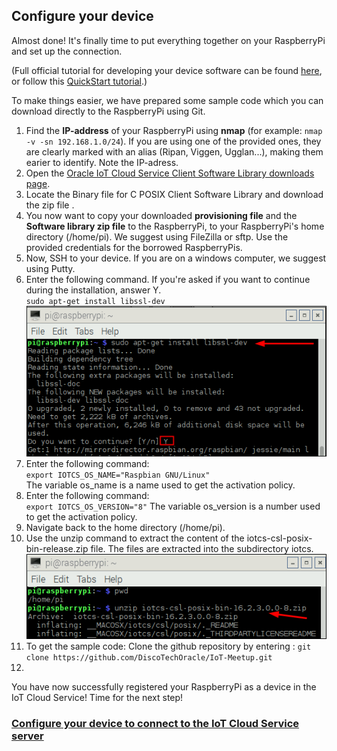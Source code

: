 ## Configure your device ##

Almost done! It's finally time to put everything together on your RaspberryPi and set up the connection.

(Full official tutorial for developing your device software can be found [here](https://docs.oracle.com/en/cloud/paas/iot-cloud/iotgs/developing-device-software-using-client-software-libraries1.html "Developing Device Software Using the Client Software Libraries"), or follow this [QuickStart tutorial](http://www.oracle.com/webfolder/technetwork/tutorials/obe/cloud/iot/IoT%20Quick%20Start%20CPOSIX/IoTQuickStartCPOSIX.html "POSIX Application on a Raspberry Pi").)

To make things easier, we have prepared some sample code which you can download directly to the RaspberryPi using Git.

1. Find the **IP-address** of your RaspberryPi using **nmap** (for example: `nmap -v -sn 192.168.1.0/24`). If you are using one of the provided ones, they are clearly marked with an alias (Ripan, Viggen, Ugglan...), making them earier to identify. Note the IP-adress.
2. Open the [Oracle IoT Cloud Service Client Software Library downloads page](http://www.oracle.com/technetwork/topics/cloud/downloads/iot-client-libraries-2705514.html).
3. Locate the Binary file for C POSIX Client Software Library and download the zip file .
4. You now want to copy your downloaded **provisioning file** and the **Software library zip file** to the RaspberryPi, to your RaspberryPi's home directory (/home/pi). We suggest using FileZilla or sftp.  Use the provided credentials for the borrowed RaspberryPis.
5. Now, SSH to your device. If you are on a windows computer, we suggest using Putty.
6. Enter the following command. If you're asked if you want to continue during the installation, answer Y.  
   `sudo apt-get install libssl-dev`  
   ![unzip](images/dwninst_02.png)  
6. Enter the following command:  
   `export IOTCS_OS_NAME="Raspbian GNU/Linux"`  
   The variable os_name is a name used to get the activation policy.  
6. Enter the following command:  
   `export IOTCS_OS_VERSION="8"`
   The variable os_version is a number used to get the activation policy.
6. Navigate back to the home directory (/home/pi).
7. Use the unzip command to extract the content of the iotcs-csl-posix-bin-release.zip file. The files are extracted into the subdirectory iotcs.  
   ![unzip](images/dwninst_06.png)  
8. To get the sample code: Clone the github repository by entering : `git clone https://github.com/DiscoTechOracle/IoT-Meetup.git`
9.  


You have now successfully registered your RaspberryPi as a device in the IoT Cloud Service! Time for the next step!

### [Configure your device to connect to the IoT Cloud Service server](configure.md) ###
